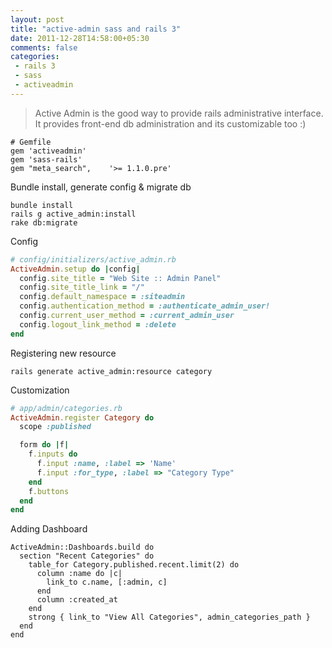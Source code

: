 ```yaml
---
layout: post
title: "active-admin sass and rails 3"
date: 2011-12-28T14:58:00+05:30
comments: false
categories:
 - rails 3
 - sass
 - activeadmin
---
```

> Active Admin is the good way to provide rails administrative interface. It provides front-end db administration and its customizable too :)

```
# Gemfile
gem 'activeadmin'
gem 'sass-rails'
gem "meta_search",    '>= 1.1.0.pre'
```

Bundle install, generate config & migrate db 
```
bundle install
rails g active_admin:install
rake db:migrate
```

Config 
```ruby
# config/initializers/active_admin.rb 
ActiveAdmin.setup do |config|
  config.site_title = "Web Site :: Admin Panel"
  config.site_title_link = "/"
  config.default_namespace = :siteadmin
  config.authentication_method = :authenticate_admin_user!
  config.current_user_method = :current_admin_user
  config.logout_link_method = :delete
end
```

Registering new resource 
```
rails generate active_admin:resource category
```

Customization
```ruby
# app/admin/categories.rb 
ActiveAdmin.register Category do
  scope :published

  form do |f|
    f.inputs do
      f.input :name, :label => 'Name'
      f.input :for_type, :label => "Category Type"
    end
    f.buttons
  end
end
```

Adding Dashboard
```
ActiveAdmin::Dashboards.build do
  section "Recent Categories" do
    table_for Category.published.recent.limit(2) do
      column :name do |c|
        link_to c.name, [:admin, c]
      end
      column :created_at
    end
    strong { link_to "View All Categories", admin_categories_path }
  end
end
```
